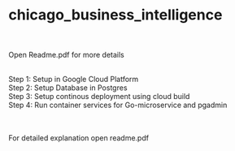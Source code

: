 # chicago_business_intelligence<br><br>

Open Readme.pdf for more details<br><br>

Step 1: Setup in Google Cloud Platform<br>
Step 2: Setup Database in Postgres<br>
Step 3: Setup continous deployment using cloud build<br>
Step 4: Run container services for Go-microservice and pgadmin<br>

<br><br>
For detailed explanation open readme.pdf
